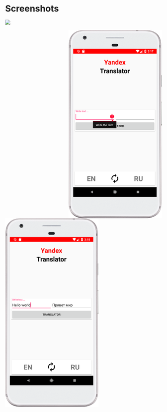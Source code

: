 # Screenshots
<a href="https://play.google.com/store/apps/details?id=kz.imaytber.sgq.myapplication"><img src="https://play.google.com/intl/en_us/badges/images/generic/en_badge_web_generic.png" height="75"></a>

<p align="center">
<img src="https://github.com/FromSi/FS_YandexTranslator/blob/master/screenshots/scr1.png" width="300" align="right">
<img src="https://github.com/FromSi/FS_YandexTranslator/blob/master/screenshots/scr2.png" width="300" align="left">
